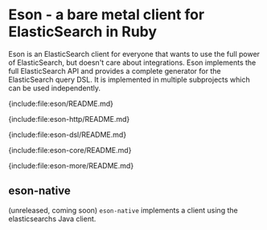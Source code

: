 # Eson - a bare metal client for ElasticSearch in Ruby

Eson is an ElasticSearch client for everyone that wants to use the full power of ElasticSearch, but doesn't care about integrations. Eson implements the full ElasticSearch API and provides a complete generator for the ElasticSearch query DSL. It is implemented in multiple subprojects which can be used independently.

{include:file:eson/README.md}

{include:file:eson-http/README.md}

{include:file:eson-dsl/README.md}

{include:file:eson-core/README.md}

{include:file:eson-more/README.md}

## eson-native

(unreleased, coming soon) `eson-native` implements a client using the elasticsearchs Java client.